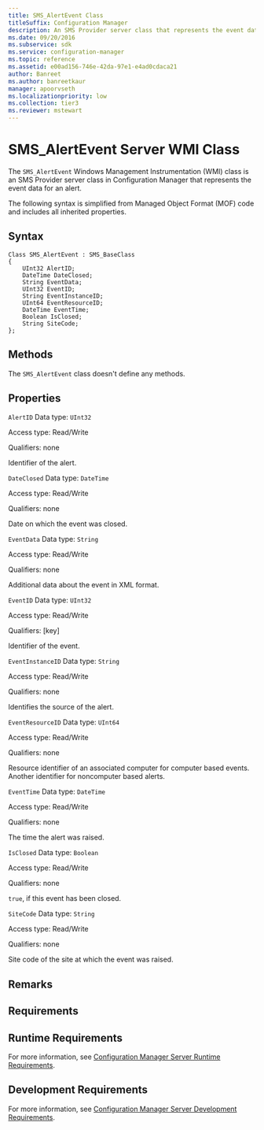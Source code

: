 ```yaml
---
title: SMS_AlertEvent Class
titleSuffix: Configuration Manager
description: An SMS Provider server class that represents the event data for an alert.
ms.date: 09/20/2016
ms.subservice: sdk
ms.service: configuration-manager
ms.topic: reference
ms.assetid: e00ad156-746e-42da-97e1-e4ad0cdaca21
author: Banreet
ms.author: banreetkaur
manager: apoorvseth
ms.localizationpriority: low
ms.collection: tier3
ms.reviewer: mstewart
---
```

# SMS_AlertEvent Server WMI Class
The `SMS_AlertEvent` Windows Management Instrumentation (WMI) class is an SMS Provider server class in Configuration Manager that represents the event data for an alert.

 The following syntax is simplified from Managed Object Format (MOF) code and includes all inherited properties.

## Syntax

```
Class SMS_AlertEvent : SMS_BaseClass
{
    UInt32 AlertID;
    DateTime DateClosed;
    String EventData;
    UInt32 EventID;
    String EventInstanceID;
    UInt64 EventResourceID;
    DateTime EventTime;
    Boolean IsClosed;
    String SiteCode;
};
```

## Methods
 The `SMS_AlertEvent` class doesn't define any methods.

## Properties
 `AlertID`
 Data type: `UInt32`

 Access type: Read/Write

 Qualifiers: none

 Identifier of the alert.

 `DateClosed`
 Data type: `DateTime`

 Access type: Read/Write

 Qualifiers: none

 Date on which the event was closed.

 `EventData`
 Data type: `String`

 Access type: Read/Write

 Qualifiers: none

 Additional data about the event in XML format.

 `EventID`
 Data type: `UInt32`

 Access type: Read/Write

 Qualifiers: [key]

 Identifier of the event.

 `EventInstanceID`
 Data type: `String`

 Access type: Read/Write

 Qualifiers: none

 Identifies the source of the alert.

 `EventResourceID`
 Data type: `UInt64`

 Access type: Read/Write

 Qualifiers: none

 Resource identifier of an associated computer for computer based events. Another identifier for noncomputer based alerts.

 `EventTime`
 Data type: `DateTime`

 Access type: Read/Write

 Qualifiers: none

 The time the alert was raised.

 `IsClosed`
 Data type: `Boolean`

 Access type: Read/Write

 Qualifiers: none

 `true`, if this event has been closed.

 `SiteCode`
 Data type: `String`

 Access type: Read/Write

 Qualifiers: none

 Site code of the site at which the event was raised.

## Remarks

## Requirements

## Runtime Requirements
 For more information, see [Configuration Manager Server Runtime Requirements](../../../../../develop/core/reqs/server-runtime-requirements.md).

## Development Requirements
 For more information, see [Configuration Manager Server Development Requirements](../../../../../develop/core/reqs/server-development-requirements.md).
